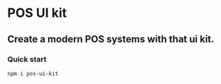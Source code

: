 # POS UI kit
## Create a modern POS systems with that ui kit.

### Quick start

```bash
npm i pos-ui-kit
```
